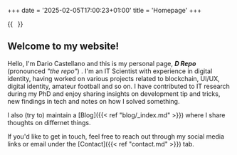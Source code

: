 +++
date = '2025-02-05T17:00:23+01:00'
title = 'Homepage'
+++

{{<image float="right" width="11em" frame="true" caption="A miniature of my name's first letter." src="img/letter_d.jpg" >}}


## Welcome to my website!

Hello, I'm Dario Castellano and this is my personal page, ***D Repo*** (pronounced *"the repo"*) . I'm an IT Scientist with experience in digital identity, having worked on various projects related to blockchain, UI/UX, digital identity, amateur football and so on. I have contributed to IT research during my PhD and enjoy sharing insights on development tip and tricks, new findings in tech and notes on how I solved something.

<!-- I have a passion for [Key Interests or Hobbies], and in my spare time, I enjoy working on [Side Projects, Open Source Contributions, etc.]. You can explore my [Gallery]({{< ref "gallery.md" >}}) to see some of my work and projects. -->

I also (try to) maintain a [Blog]({{< ref "blog/_index.md" >}}) where I share thoughts on differnet things.

If you'd like to get in touch, feel free to reach out through my social media links or email under the [Contact]({{< ref "contact.md" >}}) tab.